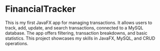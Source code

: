 # FinancialTracker
This is my first JavaFX app for managing transactions. It allows users to track, add, update, and search transactions, connected to a MySQL database. The app offers filtering, transaction breakdowns, and basic statistics. This project showcases my skills in JavaFX, MySQL, and CRUD operations.
